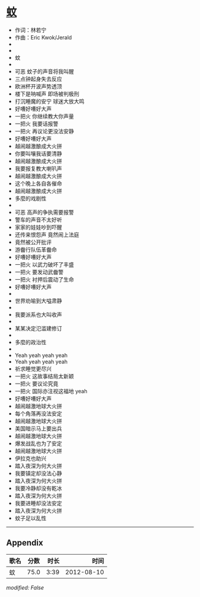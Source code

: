 # [蚊](https://music.163.com/song?id=64033)

* 作词：林若宁
* 作曲：Eric Kwok/Jerald
*
*
* 蚊
* 
* 可恶 蚊子的声音将我叫醒
* 三点钟起身失去反应
* 欧洲杯开波声势透顶
* 楼下是呐喊声 即场被判极刑
* 打沉睡魔的安宁 球迷大放大鸣
* 好嘈好嘈好大声
* 一把火 你继续教大你声量
* 一把火 我要话报警
* 一把火 再议论更没法安静
* 好嘈好嘈好大声
* 越闹越激酿成大火拼
* 你要叫嚷我话要清静
* 越闹越激酿成大火拼
* 我要报复教大喇叭声
* 越闹越激酿成大火拼
* 这个晚上各自各催命
* 越闹越激酿成大火拼
* 多麼的戏剧性
* 
* 可恶 高声的争执需要报警
* 警车的声音不太好听
* 家家的娃娃吵到吓醒
* 还传来恨怨声 竟然闹上法庭
* 竟然被公开批评
* 游齤行队伍革齤命
* 好嘈好嘈好大声
* 一把火 以武力破坏了丰盛
* 一把火 要发动武齤警
* 一把火 衬押后震动了生命
* 好嘈好嘈好大声
* 
* 世界劝喻到大嗌肃静
* 
* 我要派系也大叫收声
* 
* 某某决定氾滥建修订
* 
* 多麼的政治性
* 
* Yeah yeah yeah yeah
* Yeah yeah yeah yeah
* 祈求睡觉更尽兴
* 一把火 这故事结局太新颖
* 一把火 要议论究竟
* 一把火 国际亦注视这福地 yeah
* 好嘈好嘈好大声
* 越闹越激地球大火拼
* 每个角落再没法安定
* 越闹越激地球大火拼
* 美国暗示马上要出兵
* 越闹越激地球大火拼
* 爆发战乱也为了安定
* 越闹越激地球大火拼
* 伊拉克也助兴
* 踏入夜深为何大火拼
* 我要镇定却没法心静
* 踏入夜深为何大火拼
* 我要冷静却没有乾冰
* 踏入夜深为何大火拼
* 我要进睡却没法安定
* 踏入夜深为何大火拼
* 蚊子足以乱性


---

## Appendix

|歌名|分数|时长|时间|
|:---|:---:|---:|---:|
|蚊|75.0|3:39|2012-08-10

*modified: False*